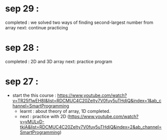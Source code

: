 # sep 29 :
completed : we solved two ways of finding second-largest number from array
next: continue practicing

# sep 28 :
completed : 2D and 3D array
next: practice program

# sep 27 : 
- start the this course : https://www.youtube.com/watch?v=TR25f1wEH8I&list=RDCMUC4C20Zelty7V0fuy5uTHdjQ&index=1&ab_channel=SmartProgramming
  - learnt : about theory of array, 1D completed.
  - next : practice with 2D (https://www.youtube.com/watch?v=yMULvD-tkjA&list=RDCMUC4C20Zelty7V0fuy5uTHdjQ&index=2&ab_channel=SmartProgramming)